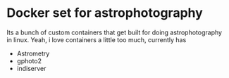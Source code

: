 # Docker set for astrophotography

Its a bunch of custom containers that get built for doing astrophotography in linux. Yeah, i love containers a little too much, currently has
 - Astrometry
 - gphoto2
 - indiserver
